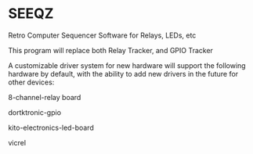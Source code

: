 # SEEQZ

Retro Computer Sequencer Software for Relays, LEDs, etc

This program will replace both Relay Tracker, and GPIO Tracker

A customizable driver system for new hardware will support the following hardware by default, with the ability to add new drivers in the future for other devices:

8-channel-relay board

dortktronic-gpio

kito-electronics-led-board

vicrel



